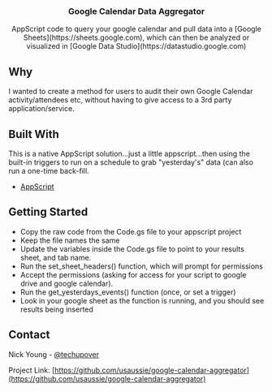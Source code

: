 <p align="center">

  <h3 align="center">Google Calendar Data Aggregator</h3>

  <p align="center">
    AppScript code to query your google calendar and pull data into a [Google Sheets](https://sheets.google.com), which can then be analyzed or visualized in [Google Data Studio](https://datastudio.google.com)
  </p>
</p>


## Why

I wanted to create a method for users to audit their own Google Calendar activity/attendees etc, without having to give access to a 3rd party application/service.

## Built With
This is a native AppScript solution...just a little appscript...then using the built-in triggers to run on a schedule to grab "yesterday's" data (can also run a one-time back-fill.

* [AppScript](https://script.google.com)

## Getting Started

* Copy the raw code from the Code.gs file to your appscript project
* Keep the file names the same
* Update the variables inside the Code.gs file to point to your results sheet, and tab name.
* Run the set_sheet_headers() function, which will prompt for permissions
* Accept the permissions (asking for access for your script to google drive and google calendar). 
* Run the get_yesterdays_events() function (once, or set a trigger)
* Look in your google sheet as the function is running, and you should see results being inserted 

<!-- CONTACT -->
## Contact

Nick Young - [@techupover](https://twitter.com/techupover)

Project Link: [https://github.com/usaussie/google-calendar-aggregator](https://github.com/usaussie/google-calendar-aggregator)

